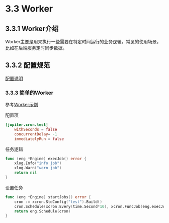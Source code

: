 # 3.3 Worker

## 3.3.1 Worker介绍

Worker主要是用来执行一些需要在特定时间运行的业务逻辑。常见的使用场景，比如在后端服务定时同步数据。

## 3.3.2 配置规范

[配置说明](http://jupiter.douyu.com/jupiter/6.4worker.html)

### 3.3.3 简单的Worker

参考[Worker示例](https://github.com/douyu/jupiter-examples/tree/main/worker/cron)

配置项

```toml
[jupiter.cron.test]
    withSeconds = false
    concurrentDelay= -1
    immediatelyRun = false
```

任务逻辑

```go
func (eng *Engine) execJob() error {
    xlog.Info("info job")
    xlog.Warn("warn job")
    return nil
}
```

设置任务

```go
func (eng *Engine) startJobs() error {
    cron := xcron.StdConfig("test").Build()
    cron.Schedule(xcron.Every(time.Second*10), xcron.FuncJob(eng.execJob))
    return eng.Schedule(cron)
}
```
